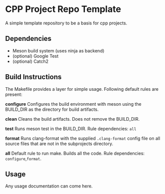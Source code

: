 # CPP Project Repo Template

A simple template repository to be a basis for cpp projects.

## Dependencies
- Meson build system (uses ninja as backend)
- (optional) Google Test
- (optional) Catch2

## Build Instructions

The Makefile provides a layer for simple usage. Following default rules are present:

**configure**
Configures the build environment with meson using the BUILD_DIR as the directory for build artifacts.

**clean**
Cleans the build artifacts. Does not remove the BUILD_DIR.

**test**
Runs meson test in the BUILD_DIR. Rule dependencies: `all`

**format**
Runs clang-format with the supplied `.clang-format` config file on all source files that are not in the subprojects directory.

**all**
Default rule to run make. Builds all the code. Rule dependencies: `configure`,`format`.

## Usage

Any usage documentation can come here.

